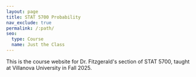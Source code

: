 ```yaml
---
layout: page
title: STAT 5700 Probability
nav_exclude: true
permalink: /:path/
seo:
  type: Course
  name: Just the Class
---
```


This is the course website for Dr. Fitzgerald's section of STAT 5700, taught at Villanova University in Fall 2025.


